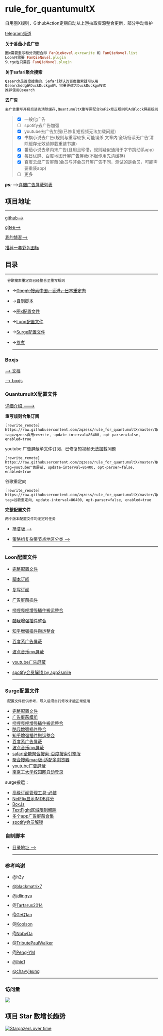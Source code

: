 # rule_for_quantumultX
自用圈X规则，GithubAction定期自动从上游拉取资源整合更新，部分手动维护

[telegram频道](https://t.me/zqzessNews)

**关于番茄小说广告**
```ruby
圈x需要重写和分流配合即 FanQieNovel.qxrewrite 和 FanQieNovel.list
Loon只需要 FanQieNovel.plugin
Surge也只需要 FanQieNovel.plugin
```
**关于safari聚合搜索**
```ruby
Qsearch是百度搜索的，Safari默认的百度搜索就可以用
Qsearchddg是DuckDuckgo的，需要更改为DuckDuckgo搜索
推荐使用Qsearch
```
**去广告**

```ruby
去广告重写开启后请先清除缓存,QuantumultX重写需配合ReFix修正规则和AdBlock屏蔽规则
```
 > - [x] 一般化广告
 > - [ ] spotify去广告加强
 > - [x] youtube去广告加强(已修复短视频无法加载问题)
 > - [x] 书旗小说去广告(规则与重写较多,可能误杀,文章内‘全场畅读无广告’清除缓存无效请卸载重装书旗)
 > - [x] 番茄小说去章内末广告(且用且珍惜，规则疑似通用于字节跳动系app)
 > - [x] 每日优鲜、百度地图开屏广告屏蔽(不起作用先清缓存)
 > - [x] 百度云盘广告屏蔽(会员与非会员开屏广告不同，测试的是会员，可能需要重装app)
 > - [ ] 更多

***ps:***
-->[详细广告屏蔽列表](https://github.com/zqzess/rule_for_quantumultX/blob/master/AdBlockList.md)
## 项目地址

---------------------
[github-->](https://github.com/zqzess/rule_for_quantumultX)

[gitee-->](https://gitee.com/zqzess/rule_for_quantumult-x)

[我的博客-->](https://www.whitemoon.top)

[推荐一套彩色图标](https://github.com/Semporia/Hand-Painted-icon)


## 目录
------------------------
```ruby
 谷歌搜索重定向已经整合至重写规则
```
- ->~~[Google搜索中国，香港，日本重定向](./谷歌搜索重定向.md)~~
- ->[自制脚本](#自制脚本)
- ->[圈x配置文件](#QuantumultX配置文件)
- ->[Loon配置文件](#Loon配置文件)
- ->[Surge配置文件](#Surge配置文件)
- ->[参考](#参考)
  
    -------------------------------
### Boxjs
[--> 文档](https://github.com/chavyleung/boxjs-doc)

[--> boxjs](https://raw.githubusercontent.com/zqzess/rule_for_quantumultX/master/js/Mine/boxjs.json)

### QuantumultX配置文件

[详细介绍 --->](https://github.com/zqzess/rule_for_quantumultX/tree/master/QuantumultX)

**重写规则合集订阅**

```
[rewrite_remote]
https://raw.githubusercontent.com/zqzess/rule_for_quantumultX/master/QuantumultX/rewrite/MyRewrite.conf, tag=zqzess自用rewrite, update-interval=86400, opt-parser=false, enabled=true
```
youtube 广告屏蔽单文件订阅，已修复短视频无法加载问题
```
[rewrite_remote]
https://raw.githubusercontent.com/zqzess/rule_for_quantumultX/master/QuantumultX/rewrite/youtube.qxrewrite, tag=youtube广告屏蔽, update-interval=86400, opt-parser=false, enabled=true
```
谷歌重定向
```
[rewrite_remote]
https://raw.githubusercontent.com/zqzess/rule_for_quantumultX/master/QuantumultX/rewrite/googleRedirect.qxrewrite, tag=谷歌重定向, update-interval=86400, opt-parser=false, enabled=true
```

**完整配置文件**
```ruby
两个版本配置文件均无定时任务
```

- [简洁版 -->](https://raw.githubusercontent.com/zqzess/rule_for_quantumultX/master/QuantumultX/zqzess_lite.conf)

- [策略组复杂带节点地区分类 -->](https://raw.githubusercontent.com/zqzess/rule_for_quantumultX/master/QuantumultX/zqzess.conf)

    --------------------
### Loon配置文件
- [完整配置文件](https://raw.githubusercontent.com/zqzess/rule_for_quantumultX/master/Loon/zqzess_Loon.conf)
- [脚本订阅](https://raw.githubusercontent.com/zqzess/rule_for_quantumultX/master/Loon/js/js.conf)
- [复写订阅](https://raw.githubusercontent.com/zqzess/rule_for_quantumultX/master/Loon/Rewrite/zqzess_Rewrite.conf)
- [广告屏蔽插件](https://raw.githubusercontent.com/zqzess/rule_for_quantumultX/master/Loon/Plugin/AdBlock.plugin)
- [哔哩哔哩增强插件搬运整合](https://raw.githubusercontent.com/zqzess/rule_for_quantumultX/master/Loon/Plugin/bilibili.plugin)
- [酷我增强插件整合](https://raw.githubusercontent.com/zqzess/rule_for_quantumultX/master/Loon/Plugin/kuwo.plugin)
- [知乎增强插件搬运整合](https://raw.githubusercontent.com/zqzess/rule_for_quantumultX/master/Loon/Plugin/zhihu.plugin)
- [百度系广告屏蔽](https://raw.githubusercontent.com/zqzess/rule_for_quantumultX/master/Loon/Plugin/BaiduAdBlock.plugin)
- [波点音乐mv屏蔽](https://raw.githubusercontent.com/zqzess/rule_for_quantumultX/master/Loon/Plugin/bodianMusic.plugin)
- [youtube广告屏蔽](https://raw.githubusercontent.com/zqzess/rule_for_quantumultX/master/Loon/Plugin/YouTubeAd.plugin)
- [spotify会员解锁 by app2smile](https://raw.githubusercontent.com/app2smile/rules/master/plugin/spotify.plugin)

    -----------------
### Surge配置文件
```ruby
 配置文件仅供参考，导入后须自行修改才能正常使用
```
- [完整配置文件](https://raw.githubusercontent.com/zqzess/rule_for_quantumultX/master/Surge/zqzess_surge.conf)
- [广告屏蔽模组](https://raw.githubusercontent.com/zqzess/rule_for_quantumultX/master/Surge/Module/AdBlock.sgmodule)
- [哔哩哔哩增强插件搬运整合](https://raw.githubusercontent.com/zqzess/rule_for_quantumultX/master/Surge/Module/bilibili.sgmodule)
- [酷我增强插件整合](https://raw.githubusercontent.com/zqzess/rule_for_quantumultX/master/Surge/Module/kuwo.sgmodule)
- [知乎增强插件搬运整合](https://raw.githubusercontent.com/zqzess/rule_for_quantumultX/master/Surge/Module/zhihu.sgmodule)
- [百度系广告屏蔽](https://raw.githubusercontent.com/zqzess/rule_for_quantumultX/master/Surge/Module/BaiduAdBlock.sgmodule)
- [波点音乐mv屏蔽](https://raw.githubusercontent.com/zqzess/rule_for_quantumultX/master/Surge/Module/bodianMusic.sgmodule)
- [safari全能聚合搜索-百度搜索引擎版](https://raw.githubusercontent.com/zqzess/rule_for_quantumultX/master/Surge/Module/Qsearch.sgmodule)
- [聚合搜索mac版-适配多浏览器](https://raw.githubusercontent.com/zqzess/rule_for_quantumultX/master/Surge/Module/QsearchMac.sgmodule)
- [youtube广告屏蔽](https://raw.githubusercontent.com/zqzess/rule_for_quantumultX/master/Surge/Module/YouTubeAd.sgmodule)
- [南京工大学校园网自动登录](https://raw.githubusercontent.com/zqzess/rule_for_quantumultX/master/Surge/Module/NjtechAutoLogin.sgmodule) 

surge搬运：
- [高级订阅管理工具-必装](https://raw.githubusercontent.com/Peng-YM/Sub-Store/master/config/Surge.sgmodule)
- [NetFlix显示IMDB评分](https://kinta.ma/surge/netflix_rating.sgmodule)
- [BoxJs](https://raw.githubusercontent.com/chavyleung/scripts/master/box/rewrite/boxjs.rewrite.surge.sgmodule)
- [TextFight区域限制解除](https://raw.githubusercontent.com/NobyDa/Script/master/Surge/Module/TestFlightDownload.sgmodule)
- [多个app广告屏蔽合集](https://github.com/app2smile/rules/blob/master/module/ad.sgmodule)
- [spotify会员解锁](https://raw.githubusercontent.com/app2smile/rules/master/module/spotify.module)
### 自制脚本

- [目录地址 -->](https://github.com/zqzess/rule_for_quantumultX/tree/master/js/Mine)

    ------------------
### 参考鸣谢
- [@h2y](https://github.com/h2y)
- [@blackmatrix7](https://github.com/blackmatrix7/ios_rule_script)
- [@jdlingyu](https://github.com/jdlingyu/ad-wars/blob/master/hosts)
- [@Tartarus2014](https://github.com/Tartarus2014/QuantumultX-Script)
- [@GeQ1an](https://github.com/GeQ1an/Rules/tree/master)
- [@Koolson](https://github.com/Koolson/Qure)
- [@NobyDa](https://github.com/NobyDa/Script)
- [@TributePaulWalker](https://github.com/TributePaulWalker/Profiles)
- [@Peng-YM](https://github.com/Peng-YM)
- [@lhie1](https://github.com/lhie1/Rules)
- [@chavyleung](https://github.com/chavyleung)

    -----------------
### 访问量

![](http://profile-counter.glitch.me/zqzess/count.svg)

## 项目 Star 数增长趋势

[![Stargazers over time](https://starchart.cc/zqzess/rule_for_quantumultX.svg)](https://starchart.cc/zqzess/rule_for_quantumultX)
